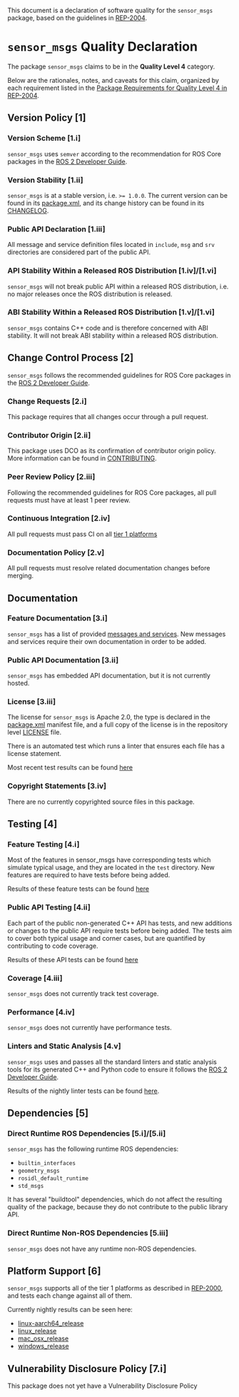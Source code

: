 This document is a declaration of software quality for the `sensor_msgs` package, based on the guidelines in [REP-2004](https://www.ros.org/reps/rep-2004.html).

# `sensor_msgs` Quality Declaration

The package `sensor_msgs` claims to be in the **Quality Level 4** category.

Below are the rationales, notes, and caveats for this claim, organized by each requirement listed in the [Package Requirements for Quality Level 4 in REP-2004](https://www.ros.org/reps/rep-2004.html).

## Version Policy [1]

### Version Scheme [1.i]

`sensor_msgs` uses `semver` according to the recommendation for ROS Core packages in the [ROS 2 Developer Guide](https://index.ros.org/doc/ros2/Contributing/Developer-Guide/#versioning).

### Version Stability [1.ii]

`sensor_msgs` is at a stable version, i.e. `>= 1.0.0`.
The current version can be found in its [package.xml](package.xml), and its change history can be found in its [CHANGELOG](CHANGELOG.rst).

### Public API Declaration [1.iii]

All message and service definition files located in `include`, `msg` and `srv` directories are considered part of the public API.

### API Stability Within a Released ROS Distribution [1.iv]/[1.vi]

`sensor_msgs` will not break public API within a released ROS distribution, i.e. no major releases once the ROS distribution is released.

### ABI Stability Within a Released ROS Distribution [1.v]/[1.vi]

`sensor_msgs` contains C++ code and is therefore concerned with ABI stability. It will not break ABI stability within a released ROS distribution.

## Change Control Process [2]

`sensor_msgs` follows the recommended guidelines for ROS Core packages in the [ROS 2 Developer Guide](https://index.ros.org/doc/ros2/Contributing/Developer-Guide/#package-requirements).

### Change Requests [2.i]

This package requires that all changes occur through a pull request.

### Contributor Origin [2.ii]

This package uses DCO as its confirmation of contributor origin policy. More information can be found in [CONTRIBUTING](../CONTRIBUTING.md).

### Peer Review Policy [2.iii]

Following the recommended guidelines for ROS Core packages, all pull requests must have at least 1 peer review.

### Continuous Integration [2.iv]

All pull requests must pass CI on all [tier 1 platforms](https://www.ros.org/reps/rep-2000.html#support-tiers)

### Documentation Policy [2.v]

All pull requests must resolve related documentation changes before merging.

## Documentation

### Feature Documentation [3.i]

`sensor_msgs` has a list of provided [messages and services](README.md).
New messages and services require their own documentation in order to be added.

### Public API Documentation [3.ii]

`sensor_msgs` has embedded API documentation, but it is not currently hosted.

### License [3.iii]

The license for `sensor_msgs` is Apache 2.0, the type is declared in the [package.xml](package.xml) manifest file, and a full copy of the license is in the repository level [LICENSE](../LICENSE) file.

There is an automated test which runs a linter that ensures each file has a license statement.

Most recent test results can be found [here](http://build.ros2.org/view/Epr/job/Epr__common_interfaces__ubuntu_bionic_amd64/lastBuild/testReport/sensor_msgs/copyright/)

### Copyright Statements [3.iv]

There are no currently copyrighted source files in this package.

## Testing [4]

### Feature Testing [4.i]

Most of the features in sensor_msgs have corresponding tests which simulate typical usage, and they are located in the `test` directory.
New features are required to have tests before being added.

Results of these feature tests can be found [here](http://build.ros2.org/view/Epr/job/Epr__common_interfaces__ubuntu_bionic_amd64/lastBuild/testReport/(root)/sensor_msgs/)

### Public API Testing [4.ii]

Each part of the public non-generated C++ API has tests, and new additions or changes to the public API require tests before being added.
The tests aim to cover both typical usage and corner cases, but are quantified by contributing to code coverage.

Results of these API tests can be found [here](http://build.ros2.org/view/Epr/job/Epr__common_interfaces__ubuntu_bionic_amd64/lastBuild/testReport/(root)/sensor_msgs/)

### Coverage [4.iii]

`sensor_msgs` does not currently track test coverage.

### Performance [4.iv]

`sensor_msgs` does not currently have performance tests.

### Linters and Static Analysis [4.v]

`sensor_msgs` uses and passes all the standard linters and static analysis tools for its generated C++ and Python code to ensure it follows the [ROS 2 Developer Guide](https://index.ros.org/doc/ros2/Contributing/Developer-Guide/#linters).

Results of the nightly linter tests can be found [here](http://build.ros2.org/view/Epr/job/Epr__common_interfaces__ubuntu_bionic_amd64/lastBuild/testReport/sensor_msgs/).

## Dependencies [5]

### Direct Runtime ROS Dependencies [5.i]/[5.ii]

`sensor_msgs` has the following runtime ROS dependencies:
* `builtin_interfaces`
* `geometry_msgs`
* `rosidl_default_runtime`
* `std_msgs`

It has several "buildtool" dependencies, which do not affect the resulting quality of the package, because they do not contribute to the public library API.

### Direct Runtime Non-ROS Dependencies [5.iii]

`sensor_msgs` does not have any runtime non-ROS dependencies.

## Platform Support [6]

`sensor_msgs` supports all of the tier 1 platforms as described in [REP-2000](https://www.ros.org/reps/rep-2000.html#support-tiers), and tests each change against all of them.

Currently nightly results can be seen here:
* [linux-aarch64_release](https://ci.ros2.org/view/nightly/job/nightly_linux-aarch64_release/lastBuild/testReport/sensor_msgs/)
* [linux_release](https://ci.ros2.org/view/nightly/job/nightly_linux_release/lastBuild/testReport/sensor_msgs/)
* [mac_osx_release](https://ci.ros2.org/view/nightly/job/nightly_osx_release/lastBuild/testReport/sensor_msgs/)
* [windows_release](https://ci.ros2.org/view/nightly/job/nightly_win_rel/lastBuild/testReport/sensor_msgs/)

## Vulnerability Disclosure Policy [7.i]

This package does not yet have a Vulnerability Disclosure Policy
